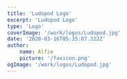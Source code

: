 ```yaml
---
title: 'Ludopod Logo'
excerpt: 'Ludopod Logo'
type: 'Logo'
coverImage: '/work/logos/Ludopod.jpg'
date: '2020-03-16T05:35:07.322Z'
author:
    name: Alfie
    picture: '/favicon.png'
ogImage: '/work/logos/Ludopod.jpg'
---
```

